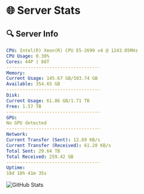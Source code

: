 # 🌐 Server Stats
## 🔍 Server Info
```yaml
CPU: Intel(R) Xeon(R) CPU E5-2699 v4 @ 1243.05MHz
CPU Usage: 0.30%
Cores: 44P | 88T
-----------------------------------
Memory:
Current Usage: 145.67 GB/503.74 GB
Available: 354.65 GB
-----------------------------------
Disk:
Current Usage: 61.86 GB/1.71 TB
Free: 1.57 TB
-----------------------------------
GPU:
No GPU detected
-----------------------------------
Network:
Current Transfer (Sent): 12.69 KB/s
Current Transfer (Received): 61.20 KB/s
Total Sent: 29.64 TB
Total Received: 259.42 GB
-----------------------------------
Uptime:
18d 18h 41m 35s
```
![GitHub Stats](https://img.shields.io/badge/Updated-2025-03-26_16:04:24-blue)